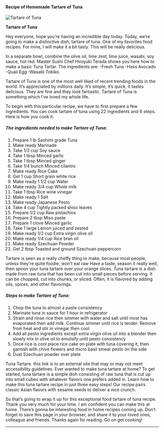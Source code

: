             

#### Recipe of Homemade Tartare of Tuna

![Tartare of Tuna](https://img-global.cpcdn.com/recipes/6377844966424576/751x532cq70/tartare-of-tuna-recipe-main-photo.jpg)

**Tartare of Tuna**

Hey everyone, hope you’re having an incredible day today. Today, we’re going to make a distinctive dish, tartare of tuna. One of my favorites food recipes. For mine, I will make it a bit tasty. This will be really delicious.

In a separate bowl, combine the olive oil, lime zest, lime juice, wasabi, soy sauce, hot red. Master Sushi Chef Hiroyuki Terada shows you here how to make a basic Tuna Tartar. The ingredients are: -Fresh Tuna -Hass Avocado -Quail Egg -Wasabi Tobiko.

Tartare of Tuna is one of the most well liked of recent trending foods in the world. It’s appreciated by millions daily. It’s simple, it’s quick, it tastes delicious. They are fine and they look fantastic. Tartare of Tuna is something which I’ve loved my whole life.

To begin with this particular recipe, we have to first prepare a few ingredients. You can cook tartare of tuna using 22 ingredients and 6 steps. Here is how you cook it.

##### The ingredients needed to make Tartare of Tuna:

1.  Prepare 1 lb Sashimi grade Tuna
2.  Make ready Marinade
3.  Take 1/3 cup Soy sauce
4.  Take 1 tbsp Minced garlic
5.  Take 1 tbsp Minced ginger
6.  Take 1/4 bunch Minced cilantro
7.  Make ready Rice Cake
8.  Get 1 cup Short grain white rice
9.  Make ready 1 1/2 cup Water
10.  Make ready 3/4 cup Whole milk
11.  Take 1 tbsp Rice wine vinegar
12.  Make ready 1 Salt
13.  Make ready Japanese Pesto
14.  Take 4 cup Tightly packed shiso leaves
15.  Prepare 1/2 cup Raw pistachios
16.  Prepare 2 tbsp Miso paste
17.  Prepare 1 clove Minced garlic
18.  Take 1 large Lemon juiced and zested
19.  Make ready 1/2 cup Extra virgin olive oil
20.  Make ready 1/4 cup Rice bran oil
21.  Make ready Szechuan Powder
22.  Get 2 tbsp Toasted and ground Szechuan peppercorn

Tartare is seen as a really cheffy thing to make, because most people, unless they're quite foodie, won't eat raw Have a taste, season it really well, then spoon your tuna tartare over your orange slices. Tuna tartare is a dish made from raw tuna that has been cut into small pieces before serving. It can be chopped, cut into chunks, or sliced. Often, it is flavored by adding oils, spices, and other flavorings.

##### Steps to make Tartare of Tuna:

1.  Chop the tuna to almost a paste consistency
2.  Marinate tuna in sauce for 1 hour in refrigerator
3.  Strain and rinse rice then simmer with water and salt until most has evaporated then add milk. Continue simmer until rice is tender. Remove from heat and stir in vinegar then cool
4.  Add all pesto ingredients except extra virgin olive oil into a blender then slowly mix in olive oil to emulsify until pesto consistency
5.  Once rice is cool place rice cake on plate with tuna covering it, then garnish with chive flowers and micro basil smear pesto on the side
6.  Dust Szechuan powder over plate

Tuna Tartare. this link is to an external site that may or may not meet accessibility guidelines. Ever wanted to make tuna tartare at home? To get started, tuna tartare is a simple dish consisting of raw tuna that is cut up into small cubes with whatever flavors one prefers added in. Learn how to make this tuna tartare recipe in just three easy steps! Our recipe pairs classic Asian flavors with sesame seeds to deliver a nice crunch.

So that’s going to wrap it up for this exceptional food tartare of tuna recipe. Thank you very much for your time. I am confident you can make this at home. There’s gonna be interesting food in home recipes coming up. Don’t forget to save this page in your browser, and share it to your loved ones, colleague and friends. Thanks again for reading. Go on get cooking!

* * *
